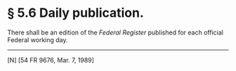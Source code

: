 # § 5.6   Daily publication.

There shall be an edition of the _Federal Register_ published for each official Federal working day.



---

[N] [54 FR 9676, Mar. 7, 1989]





